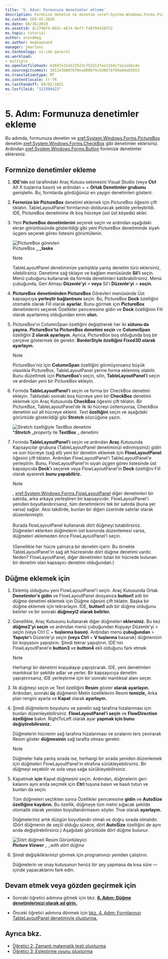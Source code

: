 ```yaml
---
title: '5. Adım: Formunuza denetimler ekleme'
description: Formnize denetim ve denetim <xref:System.Windows.Forms.PictureBox> gibi denetimleri <xref:System.Windows.Forms.CheckBox> nasıl ekleyebilirsiniz?
ms.custom: SEO-VS-2020
ms.date: 08/30/2019
ms.assetid: dc2746f4-0b5c-4674-9ef7-f40f94150f52
ms.topic: tutorial
author: anandmeg
ms.author: meghaanand
manager: jmartens
ms.technology: vs-ide-general
ms.workload:
- multiple
ms.openlocfilehash: 638d7e32a522523cf53213fee1194c7a1a1bbc4e
ms.sourcegitcommit: 3d1143b007bf0ead80bf4cb3867bf89ab0ab5b53
ms.translationtype: MT
ms.contentlocale: tr-TR
ms.lasthandoff: 09/02/2021
ms.locfileid: "123398422"
---
```

# <a name="step-5-add-controls-to-your-form"></a>5. Adım: Formunuza denetimler ekleme

Bu adımda, formunuza denetim ve <xref:System.Windows.Forms.PictureBox> denetim <xref:System.Windows.Forms.CheckBox> gibi denetimler eklersiniz. Ardından <xref:System.Windows.Forms.Button> formnize denetimler eklersiniz.

## <a name="how-to-add-controls-to-your-form"></a>Formnize denetimler ekleme

1. **IDE'nin** sol tarafındaki Araç Kutusu sekmesini Visual Studio (veya **Ctrl** Alt X tuşlarına basın) ve ardından +  +  **Ortak Denetimler grubunu** genişletin. Bu, formlarda gördüğünüz en yaygın denetimleri gösterir.

1. **Formnize bir PictureBox** denetimi eklemek için PictureBox öğesini çift tıklatın. TableLayoutPanel formlarınızı dolduracak şekilde yerleştirildi. IDE, PictureBox denetimine ilk boş hücreye (sol üst köşede) ekler.

1. Yeni **PictureBox denetimlerini** seçerek seçin ve ardından aşağıdaki ekran görüntüsünde gösterildiği gibi yeni PictureBox denetiminde siyah üçgeni seçerek görev listesini görüntülenin.

    ![PictureBox görevleri](../ide/media/express_pictureboxtasks.png)<br/>PictureBox **_ _tasks**

    > [!NOTE]
    > TableLayoutPanel denetiminize yanlışlıkla yanlış denetim türü eklersiniz, silebilirsiniz. Denetime sağ tıklayın ve bağlam menüsünde **Sil'i** seçin. Menü çubuğunu kullanarak da formda denetimleri kaldırabilirsiniz. Menü çubuğunda, Geri Almayı **Düzenle'yi**  >  **veya** Sil'i **Düzenle'yi**  >  **seçin.**

1. **PictureBox** **denetiminden PictureBox** Görevleri menüsünde Üst kapsayıcıya **yerleştir bağlantısını** seçin. Bu, PictureBox **Dock** özelliğini otomatik olarak Fill olarak **ayarlar.** Bunu görmek için **PictureBox** denetimlerini seçerek Özellikler  penceresine gidin ve **Dock** özelliğinin Fill olarak ayarlanmış olduğundan emin **olun.**

1. PictureBox'ın ColumnSpan özelliğini değiştirerek her iki **sütunu da yayma.** **PictureBox'ta** **PictureBox denetimi seçin** ve **ColumnSpan** özelliğini **2 olarak ayarlayın.** Ayrıca, PictureBox boş olduğunda boş bir çerçeve göstermek de gerekir. **BorderStyle özelliğini** **Fixed3D olarak ayarlayın.**

    > [!NOTE]
    > PictureBox'niz için **ColumnSpan** özelliğini görmüyorsanız büyük olasılıkla PictureBox, TableLayoutPanel yerine forma eklenmiş olabilir. Bunu düzeltmek için **PictureBox'ı** seçin, silin, **TableLayoutPanel'i** seçin ve ardından yeni bir PictureBox ekleyin.

1. Formda **TableLayoutPanel'i** seçin ve forma bir CheckBox denetimi ekleyin. Tablodaki sonraki boş hücreye yeni bir **CheckBox** denetimi eklemek için Araç Kutusunda **CheckBox** öğesini çift tıklatın. Bir PictureBox, TableLayoutPanel'de ilk iki hücreyi üstleniyorsa, CheckBox denetimi sol alt hücreye eklenir. Text **özelliğini** seçin ve aşağıdaki görüntüde gösterildiği gibi **Stretch** sözcüğüne yazın.

    ![Stretch özelliğiyle TextBox denetimi](../ide/media/express_pictureviewercheckbox.png)<br/>*_***Stretch** _property*_ ile **TextBox** _ denetimi

1. Formda **TableLayoutPanel'i** seçin ve ardından  **Araç** Kutusunda Kapsayıcılar grubuna (TableLayoutPanel denetiminizi edinmişsiniz) gidin ve son hücreye (sağ alt) yeni bir denetim eklemek için **FlowLayoutPanel** öğesini çift tıklatın. Ardından FlowLayoutPanel'i TableLayoutPanel'e yerleştirin. Bunu, FlowLayoutPanel'in siyah üçgen görev listesinde üst kapsayıcıda **Dock'ı** seçerek veya FlowLayoutPanel'in **Dock** özelliğini Fill olarak ayarerek **bunu yapabiliriz.**

    > [!NOTE]
    > , <xref:System.Windows.Forms.FlowLayoutPanel> diğer denetimleri bir satırda, arka arkaya yerleştiren bir kapsayıcıdır. FlowLayoutPanel'i yeniden boyutlandırırsanız, tüm denetimlerini tek bir satırda (buna yer varsa) sağlar. Aksi takdirde, bunları bir diğeri üzerinde satırlar olarak düzenlenmiştir. <br/><br/>Burada flowLayoutPanel kullanarak dört düğmeyi tutabilirsiniz. Düğmeleri eklerken düğmelerin üst kısmında düzenlemesi varsa, düğmeleri eklemeden önce FlowLayoutPanel'i seçin. <br/><br/>(Genellikle her hücre yalnızca bir denetim içerir. Bu örnekte TableLayoutPanel'in sağ alt hücresinde dört düğme denetimi vardır. Neden?  FlowLayoutPanel, diğer denetimleri tutan bir hücrede bulunan bir denetim olan kapsayıcı denetimi olduğundan.)

## <a name="to-add-buttons"></a>Düğme eklemek için

1. Eklemiş olduğunu yeni FlowLayoutPanel'i seçin. Araç Kutusunda  Ortak **Denetimler'e gidin** ve FlowLayoutPanel dosyanıza **button1** adlı bir düğme denetimi eklemek için Düğme öğesini çift tıklatın.  Başka bir düğme eklemek için tekrarlayın. IDE, **button1** adlı bir düğme olduğunu belirler ve bir sonraki **düğmeyi2 olarak belirler.**

1. Genellikle, Araç Kutusunu kullanarak diğer düğmeleri **eklersiniz.** Bu kez **düğme2'yi seçin** ve ardından menü çubuğundan Kopyayı Düzenle'yi  >   seçin (veya Ctrl C  + **tuşlarına basın).** Ardından menü **çubuğundan**  >  **Yapıştır'ı** Düzenle'yi seçin **(veya Ctrl** + **V tuşlarına** basarak) düğmenizin bir kopyasını yapıştırın. Şimdi tekrar yapıştırın. IDE'nin FlowLayoutPanel'e **button3** ve **button4** ekli olduğunu fark etmek.

    > [!NOTE]
    > Herhangi bir denetimi kopyalayıp yapıştırarak. IDE, yeni denetimleri mantıksal bir şekilde adlar ve yerler. Bir kapsayıcıya denetim yapıştırırsanız, IDE yerleştirme için bir sonraki mantıksal alanı seçer.

1. İlk düğmeyi seçin ve Text özelliğini **Resim** göster **olarak ayarlayın.** Ardından, sonraki **üç** düğmenin Metin özelliklerini Resmi **temizle,** Arka plan rengini ayarla ve **Kapat** olarak **ayarlayın.**

1. Şimdi düğmelerin boyutunu ve panelin sağ tarafına hizalanması için bunları düzenleyebilirsiniz. **FlowLayoutPanel'i seçin** ve **FlowDirection özelliğine** bakın. RightToLeft olarak ayar **yapmak için bunu değiştirebilirsiniz.**

   Düğmelerin hücrenin sağ tarafına hizalanması ve sıralarını ters çevirarak Resim göster **düğmesinin** sağ tarafta olması gerekir.

    > [!NOTE]
    > Düğmeler hala yanlış sırada ise, herhangi bir sırada yeniden düzenlemek için düğmeleri FlowLayoutPanel'in etrafına sürükleyebilirsiniz. Bir düğmeyi seçebilir ve sola veya sağa sürükleyebilirsiniz.

1. Kapatmak **için** Kapat düğmesini seçin. Ardından, düğmelerin geri kalanını aynı anda seçmek için **Ctrl** tuşuna basın ve basılı tutun ve bunları da seçin.

   Tüm düğmeleri seçtikten sonra Özellikler penceresine **gidin** ve **AutoSize özelliğine kaydırın.** Bu özellik, düğmeye tüm metni sığacak şekilde otomatik olarak yeniden boyutlandırmasını söyler. True olarak **ayarlayın.**

   Düğmeleriniz artık düzgün boyutlandır olmalı ve doğru sırada olmalıdır. (Dört düğmenin de seçili olduğu sürece, dört **AutoSize** özelliğini de aynı anda değiştirebilirsiniz.) Aşağıdaki görüntüde dört düğme bulunur.

    ![Dört düğmeli Resim Görüntüleyici](../ide/media/express_autosize.png)<br/>***Picture Viewer** _ _with dört düğme*

1. Şimdi değişikliklerinizi görmek için programınızı yeniden çalıştırın.

   Düğmelerin ve onay kutusunun henüz bir şey yapmasa da kısa süre &mdash; içinde yapacaklarını fark edin.

## <a name="to-continue-or-review"></a>Devam etmek veya gözden geçirmek için

* Sonraki öğretici adımına gitmek için bkz. **[6. Adım: Düğme denetimlerinizi olarak ad girin.](../ide/step-6-name-your-button-controls.md)**

* Önceki öğretici adımına dönmek için [bkz. 4. Adım: Formlarınızı TableLayoutPanel denetimiyle oluşturma.](../ide/step-4-lay-out-your-form-with-a-tablelayoutpanel-control.md)

## <a name="see-also"></a>Ayrıca bkz.

* [Öğretici 2: Zamanlı matematik testi oluşturma](tutorial-2-create-a-timed-math-quiz.md)
* [Öğretici 3: Eşleştirme oyunu oluşturma](tutorial-3-create-a-matching-game.md)
